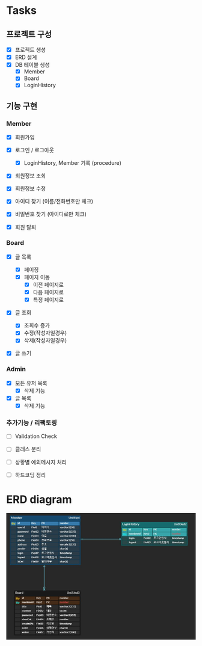 # Tasks

## 프로젝트 구성
- [x] 프로젝트 생성
- [x] ERD 설계 
- [x] DB 테이블 생성  
    - [x] Member
    - [x] Board
    - [x] LoginHistory

## 기능 구현

### Member
- [x] 회원가입
- [x] 로그인 / 로그아웃
  - [x] LoginHistory, Member 기록 (procedure)
- [x] 회원정보 조회
- [x] 회원정보 수정
- [x] 아이디 찾기 (이름/전화번호만 체크)
- [x] 비밀번호 찾기 (아이디로만 체크)
- [x] 회원 탈퇴 


### Board
- [x] 글 목록
  - [x] 페이징
  - [x] 페이지 이동
    - [x] 이전 페이지로
    - [x] 다음 페이지로
    - [x] 특정 페이지로
- [x] 글 조회
  - [x] 조회수 증가
  - [x] 수정(작성자일경우)
  - [x] 삭제(작성자일경우)
- [x] 글 쓰기



### Admin
- [x] 모든 유저 목록
  - [x] 삭제 기능
- [x] 글 목록
  - [x] 삭제 기능

### 추가기능 / 리팩토링
- [ ] Validation Check
- [ ] 클래스 분리
- [ ] 상황별 예외메시지 처리
- [ ] 하드코딩 정리
  

# ERD diagram
![ERD](https://github.com/yoon-yoo-tak/miniProj1/blob/master/img/erd1.JPG?raw=true)